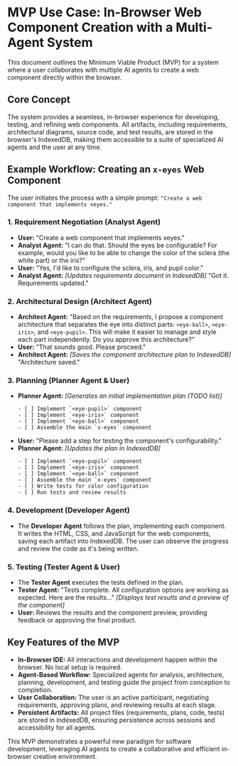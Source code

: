 # MVP Use Case: In-Browser Web Component Creation with a Multi-Agent System

This document outlines the Minimum Viable Product (MVP) for a system where a user collaborates with multiple AI agents to create a web component directly within the browser.

## Core Concept

The system provides a seamless, in-browser experience for developing, testing, and refining web components. All artifacts, including requirements, architectural diagrams, source code, and test results, are stored in the browser's IndexedDB, making them accessible to a suite of specialized AI agents and the user at any time.

## Example Workflow: Creating an `x-eyes` Web Component

The user initiates the process with a simple prompt: `"Create a web component that implements xeyes."`

### 1. Requirement Negotiation (Analyst Agent)

*   **User:** "Create a web component that implements xeyes."
*   **Analyst Agent:** "I can do that. Should the eyes be configurable? For example, would you like to be able to change the color of the sclera (the white part) or the iris?"
*   **User:** "Yes, I'd like to configure the sclera, iris, and pupil color."
*   **Analyst Agent:** *[Updates requirements document in IndexedDB]* "Got it. Requirements updated."

### 2. Architectural Design (Architect Agent)

*   **Architect Agent:** "Based on the requirements, I propose a component architecture that separates the eye into distinct parts: `<eye-ball>`, `<eye-iris>`, and `<eye-pupil>`. This will make it easier to manage and style each part independently. Do you approve this architecture?"
*   **User:** "That sounds good. Please proceed."
*   **Architect Agent:** *[Saves the component architecture plan to IndexedDB]* "Architecture saved."

### 3. Planning (Planner Agent & User)

*   **Planner Agent:** *[Generates an initial implementation plan (TODO list)]*
    ```
    - [ ] Implement `<eye-pupil>` component
    - [ ] Implement `<eye-iris>` component
    - [ ] Implement `<eye-ball>` component
    - [ ] Assemble the main `x-eyes` component
    ```
*   **User:** "Please add a step for testing the component's configurability."
*   **Planner Agent:** *[Updates the plan in IndexedDB]*
    ```
    - [ ] Implement `<eye-pupil>` component
    - [ ] Implement `<eye-iris>` component
    - [ ] Implement `<eye-ball>` component
    - [ ] Assemble the main `x-eyes` component
    - [ ] Write tests for color configuration
    - [ ] Run tests and review results
    ```

### 4. Development (Developer Agent)

*   The **Developer Agent** follows the plan, implementing each component. It writes the HTML, CSS, and JavaScript for the web components, saving each artifact into IndexedDB. The user can observe the progress and review the code as it's being written.

### 5. Testing (Tester Agent & User)

*   The **Tester Agent** executes the tests defined in the plan.
*   **Tester Agent:** "Tests complete. All configuration options are working as expected. Here are the results..." *[Displays test results and a preview of the component]*
*   **User:** Reviews the results and the component preview, providing feedback or approving the final product.

## Key Features of the MVP

*   **In-Browser IDE:** All interactions and development happen within the browser. No local setup is required.
*   **Agent-Based Workflow:** Specialized agents for analysis, architecture, planning, development, and testing guide the project from conception to completion.
*   **User Collaboration:** The user is an active participant, negotiating requirements, approving plans, and reviewing results at each stage.
*   **Persistent Artifacts:** All project files (requirements, plans, code, tests) are stored in IndexedDB, ensuring persistence across sessions and accessibility for all agents.

This MVP demonstrates a powerful new paradigm for software development, leveraging AI agents to create a collaborative and efficient in-browser creative environment.